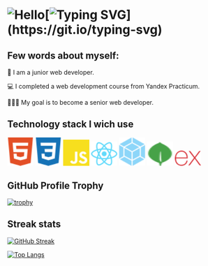 
# ![Hello](https://media.giphy.com/media/a74pSGN7wvT7a/giphy.gif)[![Typing SVG](https://readme-typing-svg.herokuapp.com?font=Fira+Code&size=30&pause=1000&width=435&lines=%2Cmy+name+is+Vladimir!)](https://git.io/typing-svg)

## Few words about myself:

🌱 I am a junior web developer. 

💻 I completed a web development course from Yandex Practicum. 

🧑🏼‍💻 My goal is to become a senior web developer.

## Technology stack I wich use

<div>
    <img src="./images/html5.svg" alt="HTML" width="60" />
    <img src="./images/css3.svg" alt="CSS" width="60" />
    <img src="./images/javascript.svg" alt="JS" width="60" />
    <img src="./images/react.svg" alt="React" width="60" />
    <img src="./images/webpack.svg" alt="Webpack" width="60" />
    <img src="./images/mongodb.svg" alt="MongoDB" width="60" height="55" />
    <img src="./images/express.svg" alt="Express.js" width="60" />
</div>

## GitHub Profile Trophy
[![trophy](https://github-profile-trophy.vercel.app/?username=SHTURM3&theme=algolia)](https://github.com/ryo-ma/github-profile-trophy)

## Streak stats
[![GitHub Streak](https://github-readme-streak-stats.herokuapp.com/?user=SHTURM3&theme=dark)](https://git.io/streak-stats)

[![Top Langs](https://github-readme-stats.vercel.app/api/top-langs/?username=SHTURM3&layout=compact&theme=tokyonight)](https://github.com/anuraghazra/github-readme-stats)








  
